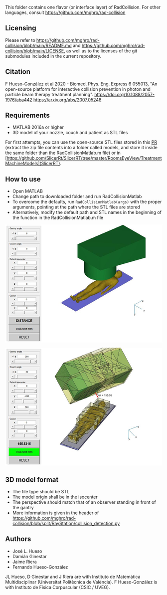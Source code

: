 [//]: # (RadCollision-MATLAB)

This folder contains one flavor (or interface layer) of RadCollision. For other languages, consult https://github.com/mghro/rad-collision

Licensing
---------

Please refer to https://github.com/mghro/rad-collision/blob/main/README.md and https://github.com/mghro/rad-collision/blob/main/LICENSE, as well as to the licenses of the git submodules included in the current repository.

Citation
--------

F Hueso-González et al 2020 - Biomed. Phys. Eng. Express 6 055013, "An open-source platform for interactive collision prevention in photon and particle beam therapy treatment planning". https://doi.org/10.1088/2057-1976/aba442 https://arxiv.org/abs/2007.05248

Requirements
------------

- MATLAB 2016a or higher
- 3D model of your nozzle, couch and patient as STL files

For first attempts, you can use the open-source STL files stored in this [PR](https://github.com/mghro/rad-collision/issues/21#issuecomment-1073840985) (extract the zip file contents into a folder called models, and store it inside the same folder than the RadCollisionMatlab.m file) or in [https://github.com/SlicerRt/SlicerRT/tree/master/RoomsEyeView/TreatmentMachineModels](SlicerRT).

How to use
----------

- Open MATLAB
- Change path to downloaded folder and run RadCollisionMatlab
- To overcome the defaults, run `RadCollisionMatlab(args)` with the proper arguments, pointing at the path where the STL files are stored
- Alternatively, modify the default path and STL names in the beginning of the function in the RadCollisionMatlab.m file


[![screenshot](scene.jpg)](scene.jpg)

[![screenshot](distance.jpg)](distance.jpg)


3D model format
---------------

- The file type should be STL
- The model origin shall be in the isocenter
- The perspective should match that of an observer standing in front of the gantry
- More information is given in the header of https://github.com/mghro/rad-collision/blob/split/RayStation/collision_detection.py

Authors
-------

- José L. Hueso
- Damián Ginestar
- Jaime Riera
- Fernando Hueso-González

JL Hueso, D Ginestar and J Riera are with Instituto de Matemática Multidisciplinar (Universitat Politècnica de València). F Hueso-González is with Instituto de Física Corpuscular (CSIC / UVEG).
